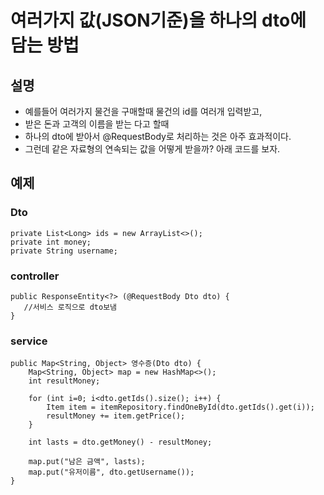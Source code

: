 # 여러가지 값(JSON기준)을 하나의 dto에 담는 방법

## 설명
* 예를들어 여러가지 물건을 구매할때 물건의 id를 여러개 입력받고,
* 받은 돈과 고객의 이름을 받는 다고 할때 
* 하나의 dto에 받아서 @RequestBody로 처리하는 것은 아주 효과적이다.
* 그런데 같은 자료형의 연속되는 값을 어떻게 받을까? 아래 코드를 보자.

## 예제
### Dto 
```
private List<Long> ids = new ArrayList<>();
private int money;
private String username;
```

### controller
```
public ResponseEntity<?> (@RequestBody Dto dto) {
   //서비스 로직으로 dto보냄 
}
```

### service
```
public Map<String, Object> 영수증(Dto dto) {
    Map<String, Object> map = new HashMap<>();
    int resultMoney;
    
    for (int i=0; i<dto.getIds().size(); i++) {
        Item item = itemRepository.findOneById(dto.getIds().get(i));
        resultMoney += item.getPrice();
    }
    
    int lasts = dto.getMoney() - resultMoney;
    
    map.put("남은 금액", lasts);
    map.put("유저이름", dto.getUsername());
}
```
